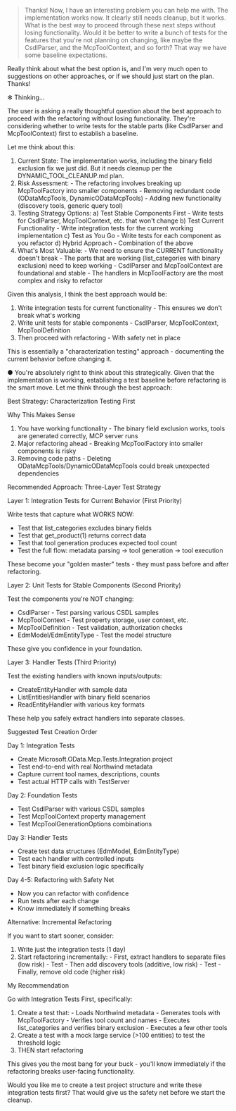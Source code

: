 > Thanks! Now, I have an interesting problem you can help me with. The implementation works now. It clearly still
  needs cleanup, but it works. What is the best way to proceed through these next steps without losing
  functionality. Would it be better to write a bunch of tests for the features that you're not planning on
  changing, like maybe the CsdlParser, and the McpToolContext, and so forth? That way we have some baseline
  expectations.

  Really think about what the best option is, and I'm very much open to suggestions on other approaches, or if we
  should just start on the plan. Thanks!



✻ Thinking…

  The user is asking a really thoughtful question about the best approach to proceed with the refactoring without
  losing functionality. They're considering whether to write tests for the stable parts (like CsdlParser and
  McpToolContext) first to establish a baseline.

  Let me think about this:

  1. Current State: The implementation works, including the binary field exclusion fix we just did. But it needs
  cleanup per the DYNAMIC_TOOL_CLEANUP.md plan.
  2. Risk Assessment:
    - The refactoring involves breaking up McpToolFactory into smaller components
    - Removing redundant code (ODataMcpTools, DynamicODataMcpTools)
    - Adding new functionality (discovery tools, generic query tool)
  3. Testing Strategy Options:
  a) Test Stable Components First - Write tests for CsdlParser, McpToolContext, etc. that won't change
  b) Test Current Functionality - Write integration tests for the current working implementation
  c) Test as You Go - Write tests for each component as you refactor
  d) Hybrid Approach - Combination of the above
  4. What's Most Valuable:
    - We need to ensure the CURRENT functionality doesn't break
    - The parts that are working (list_categories with binary exclusion) need to keep working
    - CsdlParser and McpToolContext are foundational and stable
    - The handlers in McpToolFactory are the most complex and risky to refactor

  Given this analysis, I think the best approach would be:

  1. Write integration tests for current functionality - This ensures we don't break what's working
  2. Write unit tests for stable components - CsdlParser, McpToolContext, McpToolDefinition
  3. Then proceed with refactoring - With safety net in place

  This is essentially a "characterization testing" approach - documenting the current behavior before changing it.


● You're absolutely right to think about this strategically. Given that the implementation is working, establishing
   a test baseline before refactoring is the smart move. Let me think through the best approach:

  Best Strategy: Characterization Testing First

  Why This Makes Sense

  1. You have working functionality - The binary field exclusion works, tools are generated correctly, MCP server
  runs
  2. Major refactoring ahead - Breaking McpToolFactory into smaller components is risky
  3. Removing code paths - Deleting ODataMcpTools/DynamicODataMcpTools could break unexpected dependencies

  Recommended Approach: Three-Layer Test Strategy

  Layer 1: Integration Tests for Current Behavior (First Priority)

  Write tests that capture what WORKS NOW:
  - Test that list_categories excludes binary fields
  - Test that get_product(1) returns correct data
  - Test that tool generation produces expected tool count
  - Test the full flow: metadata parsing → tool generation → tool execution

  These become your "golden master" tests - they must pass before and after refactoring.

  Layer 2: Unit Tests for Stable Components (Second Priority)

  Test the components you're NOT changing:
  - CsdlParser - Test parsing various CSDL samples
  - McpToolContext - Test property storage, user context, etc.
  - McpToolDefinition - Test validation, authorization checks
  - EdmModel/EdmEntityType - Test the model structure

  These give you confidence in your foundation.

  Layer 3: Handler Tests (Third Priority)

  Test the existing handlers with known inputs/outputs:
  - CreateEntityHandler with sample data
  - ListEntitiesHandler with binary field scenarios
  - ReadEntityHandler with various key formats

  These help you safely extract handlers into separate classes.

  Suggested Test Creation Order

  Day 1: Integration Tests
  - Create Microsoft.OData.Mcp.Tests.Integration project
  - Test end-to-end with real Northwind metadata
  - Capture current tool names, descriptions, counts
  - Test actual HTTP calls with TestServer

  Day 2: Foundation Tests
  - Test CsdlParser with various CSDL samples
  - Test McpToolContext property management
  - Test McpToolGenerationOptions combinations

  Day 3: Handler Tests
  - Create test data structures (EdmModel, EdmEntityType)
  - Test each handler with controlled inputs
  - Test binary field exclusion logic specifically

  Day 4-5: Refactoring with Safety Net
  - Now you can refactor with confidence
  - Run tests after each change
  - Know immediately if something breaks

  Alternative: Incremental Refactoring

  If you want to start sooner, consider:
  1. Write just the integration tests (1 day)
  2. Start refactoring incrementally:
    - First, extract handlers to separate files (low risk)
    - Test
    - Then add discovery tools (additive, low risk)
    - Test
    - Finally, remove old code (higher risk)

  My Recommendation

  Go with Integration Tests First, specifically:

  1. Create a test that:
    - Loads Northwind metadata
    - Generates tools with McpToolFactory
    - Verifies tool count and names
    - Executes list_categories and verifies binary exclusion
    - Executes a few other tools
  2. Create a test with a mock large service (>100 entities) to test the threshold logic
  3. THEN start refactoring

  This gives you the most bang for your buck - you'll know immediately if the refactoring breaks user-facing
  functionality.

  Would you like me to create a test project structure and write these integration tests first? That would give us
  the safety net before we start the cleanup.
